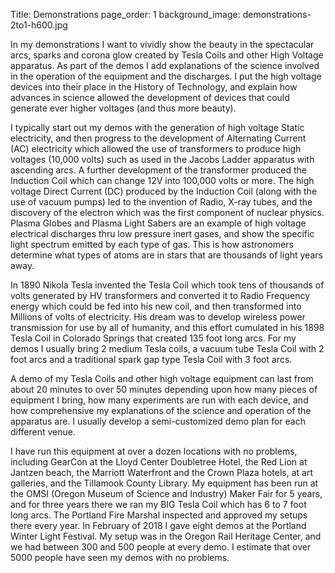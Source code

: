 Title: Demonstrations
page_order: 1
background_image: demonstrations-2to1-h600.jpg

In my demonstrations I want to vividly show the beauty in the spectacular arcs, sparks and corona glow created by
Tesla Coils and other High Voltage apparatus. As part of the demos I add explanations of the science involved in
the operation of the equipment and the discharges. I put the high voltage devices into their place in the History
of Technology, and explain how advances in science allowed the development of devices that could generate ever higher 
voltages (and thus more beauty).

I typically start out my demos with the generation of high voltage Static electricity, and then progress to the 
development of Alternating Current (AC) electricity which allowed the use of transformers to produce high voltages 
(10,000 volts) such as used in the Jacobs Ladder apparatus with ascending arcs. A further development of the 
transformer produced the Induction Coil which can change 12V into 100,000 volts or more. The high voltage Direct 
Current (DC) produced by the Induction Coil (along with the use of vacuum pumps) led to the invention of Radio, 
X-ray tubes, and the discovery of the electron which was the first component of nuclear physics.
Plasma Globes and Plasma Light Sabers are an example of high voltage electrical discharges thru low pressure inert 
gases, and show the specific light spectrum emitted by each type of gas. This is how astronomers determine what types 
of atoms are in stars that are thousands of light years away.

In 1890 Nikola Tesla invented the Tesla Coil which took tens of thousands of volts generated by HV transformers 
and converted it to Radio Frequency energy which could be fed into his new coil, and then transformed into Millions 
of volts of electricity. His dream was to develop wireless power transmission for use by all of humanity, and this 
effort cumulated in his 1898 Tesla Coil in Colorado Springs that created 135 foot long arcs. For my demos I usually 
bring 2 medium Tesla coils, a vacuum tube Tesla Coil with 2 foot arcs and a traditional spark gap type Tesla Coil 
with 3 foot arcs.

A demo of my Tesla Coils and other high voltage equipment can last from about 20 minutes to over 50 minutes 
depending upon how many pieces of equipment I bring, how many experiments are run with each device, and how 
comprehensive my explanations of the science and operation of the apparatus are. I usually develop a semi-customized 
demo plan for each different venue. 

I have run this equipment at over a dozen locations with no problems, including GearCon at the Lloyd Center 
Doubletree Hotel, the Red Lion at Jantzen beach, the Marriott Waterfront and the Crown Plaza hotels, at art 
galleries, and the Tillamook County Library. My equipment has been run at the OMSI (Oregon Museum of Science and Industry) 
Maker Fair for 5 years, and for three years there we ran my BIG Tesla Coil which has 6 to 7 foot long arcs. 
The Portland Fire Marshal inspected and approved my setups there every year. In February of 2018 I gave eight 
demos at the Portland Winter Light Festival. My setup was in the Oregon Rail Heritage Center, and we had between 
300 and 500 people at every demo. I estimate that over 5000 people have seen my demos with no problems.

